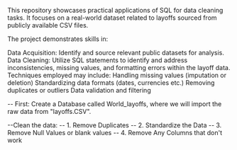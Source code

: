 This repository showcases practical applications of SQL for data cleaning tasks. 
It focuses on a real-world dataset related to layoffs sourced from publicly 
available CSV files.

The project demonstrates skills in:

Data Acquisition: Identify and source relevant public datasets for analysis.
Data Cleaning: Utilize SQL statements to identify and address inconsistencies,
 missing values, and formatting errors within the layoff data. Techniques 
employed may include:
Handling missing values (imputation or deletion)
Standardizing data formats (dates, currencies etc.)
Removing duplicates or outliers
Data validation and filtering

-- First: Create a Database called World_layoffs, where we will import the raw data from 
"layoffs.CSV".

--Clean the data:
	-- 1. Remove Duplicates
 	-- 2. Standardize the Data
 	-- 3. Remove Null Values or blank values
 	-- 4. Remove Any Columns that don't work